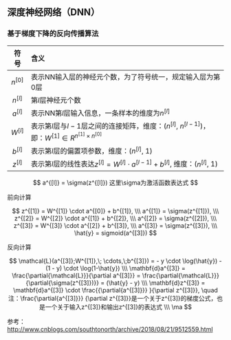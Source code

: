 ## 深度神经网络（DNN）


### 基于梯度下降的反向传播算法


| 符号 | 含义 |
| :--: | :-- |
| $n^{[0]}$ | 表示NN输入层的神经元个数，为了符号统一，规定输入层为第0层 |
| $n^{[l]}$ | 第$l$层神经元个数 |
| $a^{[l]}$ | 表示NN第$l$层输入信息，一条样本的维度为$n^{[l]}$
| $W^{[l]}$ | 表示第$l$层与$l-1$层之间的连接矩阵，维度：($n^{[l]}$, $n^{[l-1]}$)，即：$W^{[1]} \in R^{n^{[1]} \times n^{[0]}}$ | 
| $b^{[l]}$ | 表示第$l$层的偏置项参数，维度：($n^{[l]}$, $1$) | 
| $z^{[l]}$ | 表示第$l$层的线性表达$z^{[l]} = W^{[l]} \cdot a^{[l-1]} + b^{[l]}$, 维度：($n^{[l]}$, $1$) | 


$$
a^{[l]} = \sigma(z^{[l]})  这里\sigma为激活函数表达式
$$

前向计算

$$
z^{[1]} = W^{[1]} \cdot a^{[0]} + b^{[1]},  \\\
a^{[1]} = \sigma(z^{[1]}), \\\
z^{[2]} = W^{[2]} \cdot a^{[1]} + b^{[2]},  \\\
a^{[2]} = \sigma(z^{[2]}), \\\
z^{[3]} = W^{[3]} \cdot a^{[2]} + b^{[3]},  \\\
a^{[3]} = \sigma(z^{[3]}), \\\
\hat{y} = sigmoid(a^{[3]})
$$

反向计算

$$
\mathcal{L}(a^{[3]};W^{[1]},\; \cdots,\;b^{[3]}) = - y \cdot \log(\hat{y}) - (1 - y) \cdot \log(1-\hat{y})  \\\
\mathbf{d}a^{[3]} = \frac{\partial{\mathcal{L}}}{\partial a^{[3]}} = \frac{\partial{\mathcal{L}}}{\partial{\sigma(z^{[3]})}}  = (\hat{y} - y)  \\\
\mathbf{d}z^{[3]} = \mathbf{d}a^{[3]} \cdot \frac{{\partial{a^{[3]}}} }{\partial z^{[3]}}, \quad  注：\frac{\partial{a^{[3]}}} {\partial z^{[3]}}是一个关于z^{[3]}的梯度公式，也是一个关于输入z^{[3]}和输出z^{[3]}的表达式  \\\
\ma
$$




参考：http://www.cnblogs.com/southtonorth/archive/2018/08/21/9512559.html